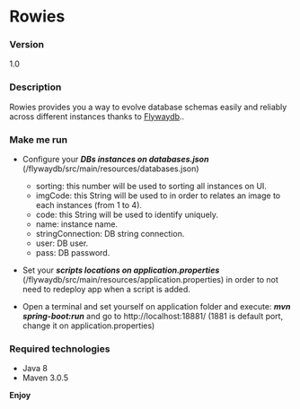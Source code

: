 # Rowies

### Version

1.0

### Description

Rowies provides you a way to evolve database schemas easily and reliably across different instances thanks to [Flywaydb](http://www.flywaydb.org)..

### Make me run

* Configure your ***DBs instances on databases.json*** (/flywaydb/src/main/resources/databases.json)

    * sorting: this number will be used to sorting all instances on UI.
    * imgCode: this String will be used to in order to relates an image to each instances (from 1 to 4).
    * code: this String will be used to identify uniquely.
    * name: instance name.
    * stringConnection: DB string connection.
    * user: DB user.
    * pass: DB password.

* Set your ***scripts locations on application.properties*** (/flywaydb/src/main/resources/application.properties) in order to not need to redeploy app when a script is added.
 
* Open a terminal and set yourself on application folder and execute: ***mvn spring-boot:run*** and go to http://localhost:18881/ (1881 is default port, change it on application.properties)

### Required technologies

* Java 8
* Maven 3.0.5 


**Enjoy**